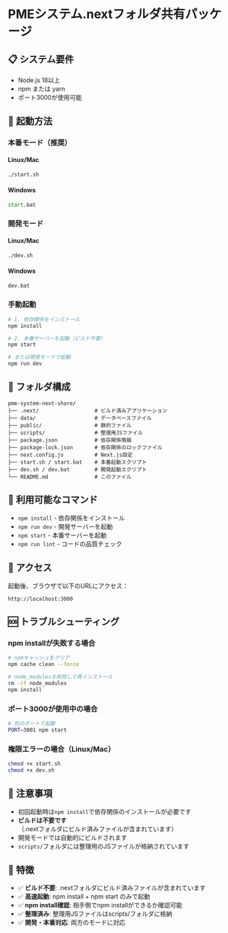 # PMEシステム.nextフォルダ共有パッケージ

## 📋 システム要件

- Node.js 18以上
- npm または yarn
- ポート3000が使用可能

## 🚀 起動方法

### 本番モード（推奨）

#### Linux/Mac
```bash
./start.sh
```

#### Windows
```cmd
start.bat
```

### 開発モード

#### Linux/Mac
```bash
./dev.sh
```

#### Windows
```cmd
dev.bat
```

### 手動起動

```bash
# 1. 依存関係をインストール
npm install

# 2. 本番サーバーを起動（ビルド不要）
npm start

# または開発モードで起動
npm run dev
```

## 📁 フォルダ構成

```
pme-system-next-share/
├── .next/                  # ビルド済みアプリケーション
├── data/                   # データベースファイル
├── public/                 # 静的ファイル
├── scripts/                # 整理用JSファイル
├── package.json            # 依存関係情報
├── package-lock.json       # 依存関係のロックファイル
├── next.config.js          # Next.js設定
├── start.sh / start.bat    # 本番起動スクリプト
├── dev.sh / dev.bat        # 開発起動スクリプト
└── README.md               # このファイル
```

## 🔧 利用可能なコマンド

- `npm install` - 依存関係をインストール
- `npm run dev` - 開発サーバーを起動
- `npm start` - 本番サーバーを起動
- `npm run lint` - コードの品質チェック

## 📱 アクセス

起動後、ブラウザで以下のURLにアクセス：
```
http://localhost:3000
```

## 🆘 トラブルシューティング

### npm installが失敗する場合
```bash
# npmキャッシュをクリア
npm cache clean --force

# node_modulesを削除して再インストール
rm -rf node_modules
npm install
```

### ポート3000が使用中の場合
```bash
# 別のポートで起動
PORT=3001 npm start
```

### 権限エラーの場合（Linux/Mac）
```bash
chmod +x start.sh
chmod +x dev.sh
```

## 📝 注意事項

- 初回起動時は`npm install`で依存関係のインストールが必要です
- **ビルドは不要です**（.nextフォルダにビルド済みファイルが含まれています）
- 開発モードでは自動的にビルドされます
- `scripts/`フォルダには整理用のJSファイルが格納されています

## 🎯 特徴

- ✅ **ビルド不要**: .nextフォルダにビルド済みファイルが含まれています
- ✅ **高速起動**: npm install + npm start のみで起動
- ✅ **npm install確認**: 相手側でnpm installができるか確認可能
- ✅ **整理済み**: 整理用JSファイルはscripts/フォルダに格納
- ✅ **開発・本番対応**: 両方のモードに対応
